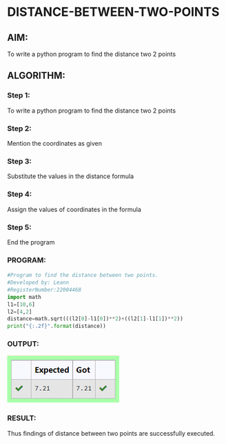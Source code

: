 # DISTANCE-BETWEEN-TWO-POINTS

## AIM:
To write a python program to find the distance two 2 points
## ALGORITHM:
### Step 1: 
To write a python program to find the distance two 2 points
### Step 2: 
Mention the coordinates as given
### Step 3: 
Substitute the values in the distance formula
### Step 4: 
Assign the values of coordinates in the formula
### Step 5: 
End the program
### PROGRAM:
```python
#Program to find the distance between two points.
#Developed by: Leann
#RegisterNumber:22004468
import math
l1=[10,6]
l2=[4,2]
distance=math.sqrt(((l2[0]-l1[0])**2)+((l2[1]-l1[1])**2))
print("{:.2f}".format(distance))
```
### OUTPUT:
![output](a3.png)
### RESULT:
Thus findings of distance between two points are successfully executed.
